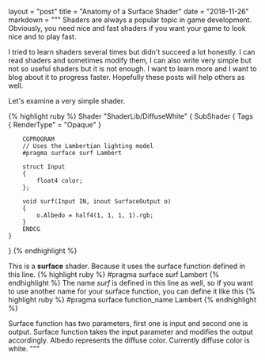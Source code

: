 layout = "post"
title = "Anatomy of a Surface Shader"
date = "2018-11-26"
markdown = """
Shaders are always a popular topic in game development. Obviously, you need nice and fast shaders if you want your game to look nice and to play fast.

I tried to learn shaders several times but didn't succeed a lot honestly. I can read shaders and sometimes modify them, I can also write very simple but not so useful shaders but it is not enough. I want to learn more and I want to blog about it to progress faster. Hopefully these posts will help others as well.

Let's examine a very simple shader.

{% highlight ruby %}
Shader "ShaderLib/DiffuseWhite"
{
    SubShader
    {
        Tags
        {
            RenderType" = "Opaque"
        }
        
        CGPROGRAM
        // Uses the Lambertian lighting model
        #pragma surface surf Lambert
        
        struct Input
        {
            float4 color;
        };
        
        void surf(Input IN, inout SurfaceOutput o)
        {
            o.Albedo = half4(1, 1, 1, 1).rgb;
        }
        ENDCG
    }
}
{% endhighlight %}

This is a **surface** shader. Because it uses the surface function defined in this line.
{% highlight ruby %}
#pragma surface surf Lambert
{% endhighlight %}
The name _surf_ is defined in this line as well, so if you want to use another name for your surface function, you can define it like this
{% highlight ruby %}
#pragma surface function_name Lambert
{% endhighlight %}

Surface function has two parameters, first one is input and second one is output. Surface function takes the input parameter and modifies the output accordingly. Albedo represents the diffuse color. Currently diffuse color is white.
"""

